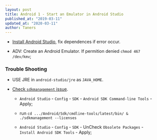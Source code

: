 ```yaml
---
layout: post
title: Android 1 - Start an Emulator in Android Studio
published_at: "2019-03-11"
updated_at: "2020-03-11"
author: Taners
---
```


- [Install Android Studio](https://developer.android.com/studio/install), fix dependences if error occur.

- ADV: Create an Android Emulator. If permition denied `chmod 467 /dev/kmv`;

### Trouble Shooting

- USE JRE in `android-studio/jre` as `JAVA_HOME`.

- [Check `sdkmanagement` issue](https://robbinespu.gitlab.io/blog/2020/03/03/flutter-issue-fixed-android-license-status-unknown-on-windows/).

    - `Android Studio` - `Config` - `SDK` - `Android SDK Command-line Tools` - Apply;

    - run `cd .../Android/Sdk/cmdline-tools/latest/bin/ & ./sdkmanagement --licenses`

    - `Android Studio` - `Config` - `SDK` -  UnCheck `Obsolete Packages` - `Install Android SDK Tools` - Apply;